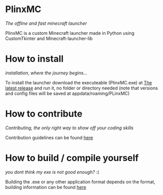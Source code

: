 # PlinxMC
*The offline and fast minecraft launcher*

PlinxMC is a custom Minecraft launcher made in Python using CustomTkinter and Minecraft-launcher-lib

# How to install
*installation, where the journey begins...*

To install the launcher download the executeable (PlinxMC.exe) at [The latest release](https://github.com/BravestCheetah/PlinxMC/releases) and run it, no folder or directory needed (note that versions and config files will be saved at appdata/roaming/PLinxMC)

# How to contribute
*Contributing, the only right way to show off your coding skills*

Contribution guidelines can be found [here](https://github.com/BravestCheetah/PlinxMC/blob/main/docs/contribute.md)

# How to build / compile yourself
*you dont think my exe is not good enough?* :(

Building the .exe or any other application format depends on the format, building information can be found [here](https://github.com/BravestCheetah/PlinxMC/blob/main/docs/build.md)
